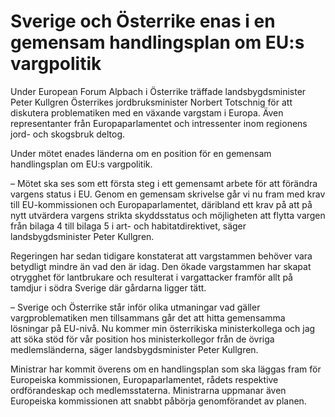 # Sverige och Österrike enas i en gemensam handlingsplan om EU:s vargpolitik

Under European Forum Alpbach i Österrike träffade landsbygdsminister Peter Kullgren Österrikes jordbruksminister Norbert Totschnig för att diskutera problematiken med en växande vargstam i Europa. Även representanter från Europaparlamentet och intressenter inom regionens jord\- och skogsbruk deltog.

Under mötet enades länderna om en position för en gemensam handlingsplan om EU:s vargpolitik.

– Mötet ska ses som ett första steg i ett gemensamt arbete för att förändra vargens status i EU. Genom en gemensam skrivelse går vi nu fram med krav till EU\-kommissionen och Europaparlamentet, däribland ett krav på att på nytt utvärdera vargens strikta skyddsstatus och möjligheten att flytta vargen från bilaga 4 till bilaga 5 i art\- och habitatdirektivet, säger landsbygdsminister Peter Kullgren.

Regeringen har sedan tidigare konstaterat att vargstammen behöver vara betydligt mindre än vad den är idag. Den ökade vargstammen har skapat otrygghet för lantbrukare och resulterat i vargattacker framför allt på tamdjur i södra Sverige där gårdarna ligger tätt.

– Sverige och Österrike står inför olika utmaningar vad gäller vargproblematiken men tillsammans går det att hitta gemensamma lösningar på EU\-nivå. Nu kommer min österrikiska ministerkollega och jag att söka stöd för vår position hos ministerkollegor från de övriga medlemsländerna, säger landsbygdsminister Peter Kullgren.

Ministrar har kommit överens om en handlingsplan som ska läggas fram för Europeiska kommissionen, Europaparlamentet, rådets respektive ordförandeskap och medlemsstaterna. Ministrarna uppmanar även Europeiska kommissionen att snabbt påbörja genomförandet av planen.
